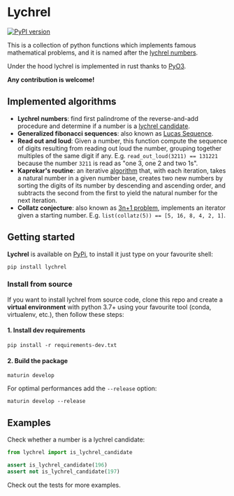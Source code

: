 # Lychrel

[![PyPI version](https://badge.fury.io/py/lychrel.svg)](https://badge.fury.io/py/lychrel)

This is a collection of python functions which implements famous mathematical problems, and it is named after
the [lychrel numbers](https://en.wikipedia.org/wiki/Lychrel_number).

Under the hood lychrel is implemented in rust thanks to [PyO3](https://github.com/PyO3/pyo3).

**Any contribution is welcome!**

## Implemented algorithms

- **Lychrel numbers**: find first palindrome of the reverse-and-add procedure and determine if a number is
  a [lychrel candidate](https://en.wikipedia.org/wiki/Lychrel_number).
- **Generalized fibonacci sequences**: also known as [Lucas Sequence](https://en.wikipedia.org/wiki/Lucas_sequence).
- **Read out and loud**: Given a number, this function compute the sequence of digits resulting from reading out loud
  the number, grouping together multiples of the same digit if any. E.g. `read_out_loud(3211) == 131221` because the
  number `3211` is read as "one 3, one 2 and two 1s".
- **Kaprekar's routine**: an iterative [algorithm](https://en.wikipedia.org/wiki/Kaprekar%27s_routine) that, with each
  iteration, takes a natural number in a given number base, creates two new numbers by sorting the digits of its number
  by descending and ascending order, and subtracts the second from the first to yield the natural number for the next
  iteration.
- **Collatz conjecture**: also known as [3n+1 problem](https://en.wikipedia.org/wiki/Collatz_conjecture), implements an
  iterator given a starting number. E.g. `list(collatz(5)) == [5, 16, 8, 4, 2, 1]`.

## Getting started

**Lychrel** is available on [PyPi](https://pypi.org/project/lychrel/), to install it just type on your favourite shell:

```shell
pip install lychrel
```

### Install from source
If you want to install lychrel from source code,
clone this repo and
create a **virtual environment** with python 3.7+ using your favourite tool (conda, virtualenv, etc.),
then follow these steps:

#### 1. Install dev requirements
```shell
pip install -r requirements-dev.txt
```

#### 2. Build the package
```shell
maturin develop
```

For optimal performances add the `--release` option:

```shell
maturin develop --release
```

## Examples

Check whether a number is a lychrel candidate:

```python
from lychrel import is_lychrel_candidate

assert is_lychrel_candidate(196)
assert not is_lychrel_candidate(197)
```

Check out the tests for more examples.
